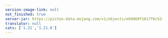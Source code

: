```yaml
---
version-image-link: null
not_finished: true
server-jar: https://piston-data.mojang.com/v1/objects/e69d69f1817f6c52f6ad2ca73ee1ef8a6903e560/server.jar
translator: null
cats: ['1.21','1.21.6']
---
```

